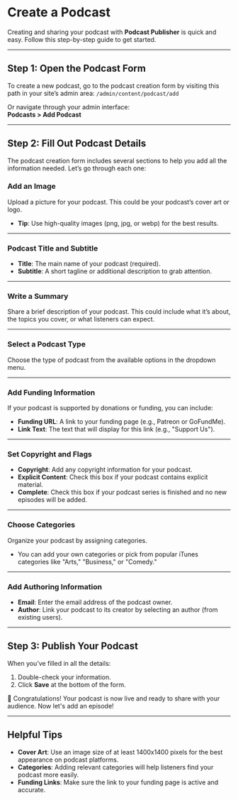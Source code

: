 # Create a Podcast

Creating and sharing your podcast with **Podcast Publisher** is quick and easy. Follow this step-by-step guide to get started.

---

## Step 1: Open the Podcast Form

To create a new podcast, go to the podcast creation form by visiting this path in your site’s admin area: `/admin/content/podcast/add`



Or navigate through your admin interface:  
**Podcasts > Add Podcast**

---

## Step 2: Fill Out Podcast Details

The podcast creation form includes several sections to help you add all the information needed. Let’s go through each one:

### Add an Image
Upload a picture for your podcast. This could be your podcast’s cover art or logo.
- **Tip**: Use high-quality images (png, jpg, or webp) for the best results.

---

### Podcast Title and Subtitle
- **Title**: The main name of your podcast (required).
- **Subtitle**: A short tagline or additional description to grab attention.

---

### Write a Summary
Share a brief description of your podcast. This could include what it’s about, the topics you cover, or what listeners can expect.

---

### Select a Podcast Type
Choose the type of podcast from the available options in the dropdown menu.

---

### Add Funding Information
If your podcast is supported by donations or funding, you can include:
- **Funding URL**: A link to your funding page (e.g., Patreon or GoFundMe).
- **Link Text**: The text that will display for this link (e.g., "Support Us").

---

### Set Copyright and Flags
- **Copyright**: Add any copyright information for your podcast.
- **Explicit Content**: Check this box if your podcast contains explicit material.
- **Complete**: Check this box if your podcast series is finished and no new episodes will be added.

---

### Choose Categories
Organize your podcast by assigning categories.
- You can add your own categories or pick from popular iTunes categories like "Arts," "Business," or "Comedy."

---

### Add Authoring Information
- **Email**: Enter the email address of the podcast owner.
- **Author**: Link your podcast to its creator by selecting an author (from existing users).

---

## Step 3: Publish Your Podcast

When you’ve filled in all the details:
1. Double-check your information.
2. Click **Save** at the bottom of the form.

🎉 Congratulations! Your podcast is now live and ready to share with your audience. Now let's add an episode!

---

## Helpful Tips

- **Cover Art**: Use an image size of at least 1400x1400 pixels for the best appearance on podcast platforms.
- **Categories**: Adding relevant categories will help listeners find your podcast more easily.
- **Funding Links**: Make sure the link to your funding page is active and accurate.
